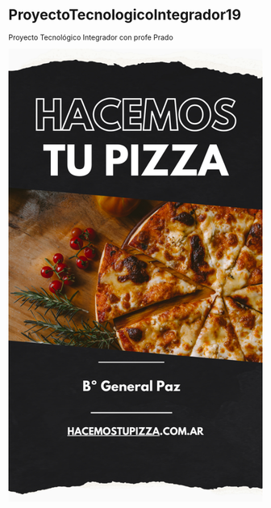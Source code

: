 # ProyectoTecnologicoIntegrador19
Proyecto Tecnológico Integrador con profe Prado


![Hacemos Tu Pizza](/Imagenes/HacemosTuPizza.png)